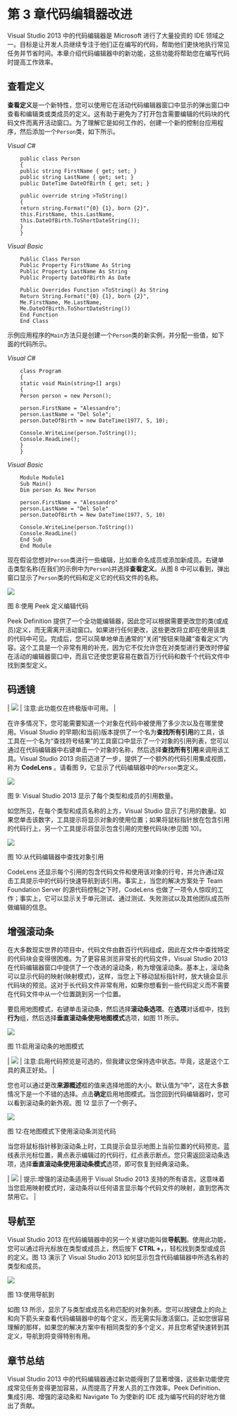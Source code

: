 # 第 3 章代码编辑器改进

Visual Studio 2013 中的代码编辑器是 Microsoft 进行了大量投资的 IDE 领域之一。目标是让开发人员继续专注于他们正在编写的代码，帮助他们更快地执行常见任务并节省时间。本章介绍代码编辑器中的新功能，这些功能将帮助您在编写代码时提高工作效率。

## 查看定义

**查看定义**是一个新特性，您可以使用它在活动代码编辑器窗口中显示的弹出窗口中查看和编辑类或类成员的定义。这有助于避免为了打开包含需要编辑的代码块的代码文件而离开活动窗口。为了理解它是如何工作的，创建一个新的控制台应用程序，然后添加一个`Person`类，如下所示。

*Visual C#*

```
    public class Person
    {
    public string FirstName { get; set; }
    public string LastName { get; set; }
    public DateTime DateOfBirth { get; set; }

    public override string >ToString()
    {
    return string.Format("{0} {1}, born {2}",
    this.FirstName, this.LastName,
    this.DateOfBirth.ToShortDateString());
    }
    }

```

*Visual Basic*

```
    Public Class Person
    Public Property FirstName As String
    Public Property LastName As String
    Public Property DateOfBirth As Date

    Public Overrides Function >ToString() As String
    Return String.Format("{0} {1}, born {2}",
    Me.FirstName, Me.LastName,
    Me.DateOfBirth.ToShortDateString())
    End Function
    End Class

```

示例应用程序的`Main`方法只是创建一个`Person`类的新实例，并分配一些值，如下面的代码所示。

*Visual C#*

```
    class Program
    {
    static void Main(string>[] args)
    {
    Person person = new Person();

    person.FirstName = "Alessandro";
    person.LastName = "Del Sole";
    person.DateOfBirth = new DateTime(1977, 5, 10);

    Console.WriteLine(person.ToString());
    Console.ReadLine();
    }
    }

```

*Visual Basic*

```
    Module Module1
    Sub Main()
    Dim person As New Person

    person.FirstName = "Alessandro"
    person.LastName = "Del Sole"
    person.DateOfBirth = New DateTime(1977, 5, 10)

    Console.WriteLine(person.ToString())
    Console.ReadLine()
    End Sub
    End Module

```

现在假设您想对`Person`类进行一些编辑，比如重命名成员或添加新成员。右键单击类型名称(在我们的示例中为`Person`)并选择**查看定义**。从图 8 中可以看到，弹出窗口显示了`Person`类的代码和定义它的代码文件的名称。

![](img/image011.jpg)

图 8:使用 Peek 定义编辑代码

Peek Definition 提供了一个全功能编辑器，因此您可以根据需要更改您的类(或成员)定义，而无需离开活动窗口。如果进行任何更改，这些更改将立即在使用该类的代码中可见。完成后，您可以简单地单击通常的“关闭”按钮来隐藏“查看定义”内容。这个工具是一个非常有用的补充，因为它不仅允许您在对类型进行更改时停留在活动的编辑器窗口中，而且它还使您更容易在数百万行代码和数千个代码文件中找到类型定义。

## 码透镜

| ![](img/note.png) | 注意:此功能仅在终极版中可用。 |

在许多情况下，您可能需要知道一个对象在代码中被使用了多少次以及在哪里使用。Visual Studio 的早期(和当前)版本提供了一个名为**查找所有引用**的工具，该工具在一个名为“查找符号结果”的工具窗口中显示了一个对象的引用列表，您可以通过在代码编辑器中右键单击一个对象的名称，然后选择**查找所有引用**来调用该工具。Visual Studio 2013 向前迈进了一步，提供了一个额外的代码引用集成视图，称为 **CodeLens** 。请看图 9，它显示了代码编辑器中的`Person`类定义。

![](img/image013.jpg)

图 9: Visual Studio 2013 显示了每个类型和成员的引用数量。

如您所见，在每个类型和成员名称的上方，Visual Studio 显示了引用的数量。如果您单击该数字，工具提示将显示对象的使用位置；如果将鼠标指针放在包含引用的代码行上，另一个工具提示将显示包含引用的完整代码块(参见图 10)。

![](img/image014.jpg)

图 10:从代码编辑器中查找对象引用

CodeLens 还显示每个引用的包含代码文件和使用该对象的行号，并允许通过双击工具提示中的代码行快速导航到该引用。事实上，当您的解决方案处于 Team Foundation Server 的源代码控制之下时，CodeLens 也做了一项令人惊叹的工作；事实上，它可以显示关于单元测试、通过测试、失败测试以及其他团队成员所做编辑的信息。

## 增强滚动条

在大多数现实世界的项目中，代码文件由数百行代码组成，因此在文件中查找特定的代码块会变得很困难。为了更容易浏览非常长的代码文件，Visual Studio 2013 在代码编辑器窗口中提供了一个改进的滚动条，称为增强滚动条。基本上，滚动条可以显示代码的映射(映射模式)，这样，当您上下移动鼠标指针时，放大镜会显示代码块的预览。这对于长代码文件非常有用，如果你想看到一些代码定义而不需要在代码文件中从一个位置跳到另一个位置。

要启用地图模式，右键单击滚动条，然后选择**滚动条选项**。在**选项**对话框中，找到**行为**组，然后选择**垂直滚动条使用地图模式**选项，如图 11 所示。

![](img/image015.jpg)

图 11:启用滚动条的地图模式

| ![](img/note.png) | 注意:启用代码预览是可选的，但我建议您保持选中状态。毕竟，这是这个工具的真正好处。 |

您也可以通过更改**来源概述**框的值来选择地图的大小。默认值为“中”，这在大多数情况下是一个不错的选择。点击**确定**启用地图模式。当您回到代码编辑器时，您可以看到滚动条的新外观。图 12 显示了一个例子。

![](img/image017.jpg)

图 12:在地图模式下使用滚动条浏览代码

当您将鼠标指针移到滚动条上时，工具提示会显示地图上当前位置的代码预览。蓝线表示光标位置，黄点表示编辑过的代码行，红点表示断点。您只需返回滚动条选项，选择**垂直滚动条使用滚动条模式**选项，即可恢复到经典滚动条。

| ![](img/tip.png) | 提示:增强的滚动条适用于 Visual Studio 2013 支持的所有语言。这意味着当您启用映射模式时，滚动条将以任何语言显示每个代码文件的映射，直到您再次禁用它。 |

## 导航至

Visual Studio 2013 在代码编辑器中的另一个关键功能叫做**导航到**。使用此功能，您可以通过将光标放在类型或成员上，然后按下 **CTRL +，**，轻松找到类型或成员的定义。图 13 演示了 Visual Studio 2013 如何显示包含代码编辑器中所选名称的类型和成员。

![](img/image018.jpg)

图 13:使用导航到

如图 13 所示，显示了与类型或成员名称匹配的对象列表。您可以按键盘上的向上和向下箭头来查看代码编辑器中的每个定义，而无需实际激活窗口。正如您很容易理解的那样，如果您的解决方案中有相同类型的多个定义，并且您希望快速转到其定义，导航到将变得特别有用。

## 章节总结

Visual Studio 2013 中的代码编辑器通过新功能得到了显著增强，这些新功能使完成常见任务变得更加容易，从而提高了开发人员的工作效率。Peek Definition、集成引用、增强的滚动条和 Navigate To 为使新的 IDE 成为编写代码的好地方做出了贡献。